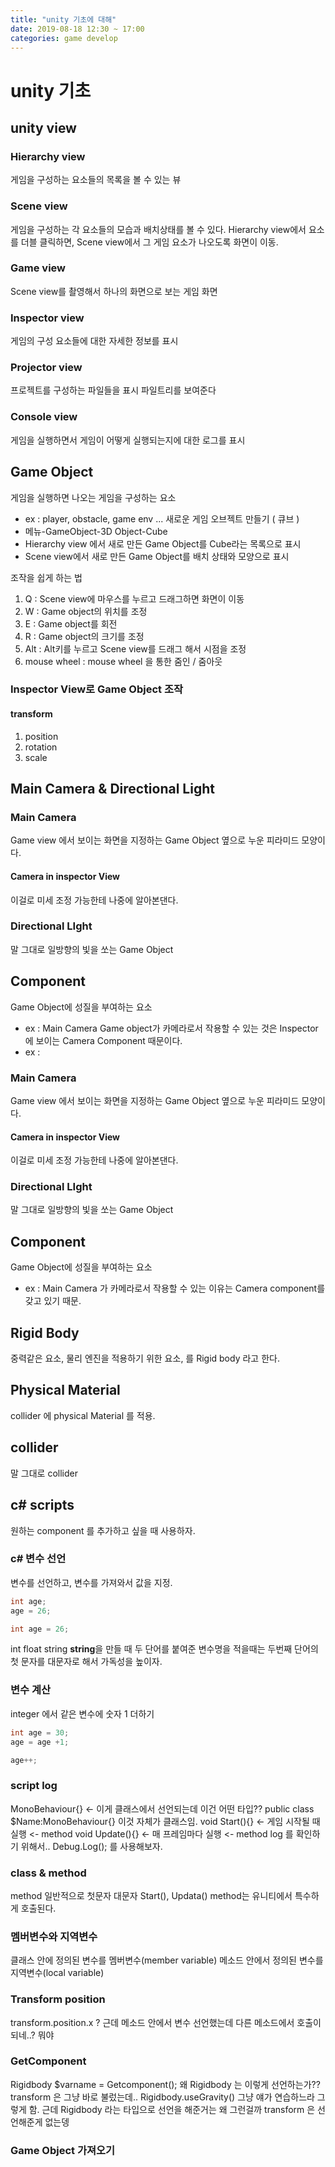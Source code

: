 ```yaml
---
title: "unity 기초에 대해"
date: 2019-08-18 12:30 ~ 17:00
categories: game develop
---
```


# unity 기초

## unity view
###  Hierarchy view
게임을 구성하는 요소들의 목록을 볼 수 있는 뷰
### Scene view
게임을 구성하는 각 요소들의 모습과 배치상태를 볼 수 있다.
Hierarchy view에서 요소를 더블 클릭하면, Scene view에서 그 게임 요소가 나오도록 화면이 이동.

###  Game view
Scene view를 촬영해서 하나의 화면으로 보는 게임 화면
### Inspector view
게임의 구성 요소들에 대한 자세한 정보를 표시
### Projector view
프로젝트를 구성하는 파일들을 표시
파일트리를 보여준다
### Console view
게임을 실행하면서 게임이 어떻게 실행되는지에 대한 로그를 표시

## Game Object
게임을 실행하면 나오는 게임을 구성하는 요소
- ex : player, obstacle, game env ...
새로운 게임 오브젝트 만들기 ( 큐브 )
- 메뉴-GameObject-3D Object-Cube
- Hierarchy view 에서 새로 만든 Game Object를 Cube라는 목록으로 표시
- Scene view에서 새로 만든 Game Object를 배치 상태와 모양으로 표시

조작을 쉽게 하는 법
1. Q : Scene view에 마우스를 누르고 드래그하면 화면이 이동
2. W : Game object의 위치를 조정
3. E : Game object를 회전
4. R : Game object의 크기를 조정
5. Alt : Alt키를 누르고 Scene view를 드래그 해서 시점을 조정
6. mouse wheel : mouse wheel 을 통한 줌인 / 줌아웃

### Inspector View로 Game Object 조작
#### transform
1. position 
2. rotation
3. scale

## Main Camera & Directional Light
### Main Camera
Game view 에서 보이는 화면을 지정하는 Game Object
옆으로 누운 피라미드 모양이다.
#### Camera in inspector View
이걸로 미세 조정 가능한테 나중에 알아본댄다.

### Directional LIght
말 그대로 일방향의 빛을 쏘는 Game Object

## Component
Game Object에 성질을 부여하는 요소
- ex : Main Camera Game object가 카메라로서 작용할 수 있는 것은 Inspector에 보이는 Camera Component 때문이다.
- ex :
### Main Camera
Game view 에서 보이는 화면을 지정하는 Game Object
옆으로 누운 피라미드 모양이다.
#### Camera in inspector View
이걸로 미세 조정 가능한테 나중에 알아본댄다.

### Directional LIght
말 그대로 일방향의 빛을 쏘는 Game Object

## Component
Game Object에 성질을 부여하는 요소
- ex : Main Camera 가 카메라로서 작용할 수 있는 이유는 Camera component를 갖고 있기 때문.

## Rigid Body
중력같은 요소, 물리 엔진을 적용하기 위한 요소, 를 Rigid body 라고 한다.

## Physical Material
collider 에 physical Material 를 적용.

## collider
말 그대로 collider

## c# scripts
원하는 component 를 추가하고 싶을 때 사용하자.

### c# 변수 선언
변수를 선언하고, 변수를 가져와서 값을 지정.
```c
int age;
age = 26;

int age = 26;
```

int float string
**string**을 만들 때 두 단어를 붙여준 변수명을 적을때는 두번째 단어의 첫 문자를 대문자로 해서 가독성을 높이자.

### 변수 계산
integer 에서 같은 변수에 숫자 1 더하기
```c
int age = 30;
age = age +1;

age++;
```
### script log
MonoBehaviour{} <- 이게 클래스에서 선언되는데 이건 어떤 타입??
public class $Name:MonoBehaviour{} 이것 자체가 클래스임.
void Start(){} <- 게임 시작될 때 실행 <- method
void Update(){} <- 매 프레임마다 실행 <- method
log 를 확인하기 위해서.. Debug.Log(); 를 사용해보자.

### class & method
method 일반적으로 첫문자 대문자
Start(), Updata() method는 유니티에서 특수하게 호출된다.

### 멤버변수와 지역변수
클래스 안에 정의된 변수를 멤버변수(member variable)
메소드 안에서 정의된 변수를 지역변수(local variable)

### Transform position
transform.position.x
? 근데 메소드 안에서 변수 선언했는데 다른 메소드에서 호출이 되네..? 뭐야

### GetComponent 
Rigidbody $varname = Getcomponent<Rigidbody>();
왜 Rigidbody 는 이렇게 선언하는가?? transform 은 그냥 바로 불렀는데..
Rigidbody.useGravity()
그냥 얘가 연습하느라 그렇게 함.
근데 Rigidbody 라는 타입으로 선언을 해준거는 왜 그런걸까 transform 은 선언해준게 없는뎅

### Game Object 가져오기

